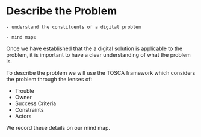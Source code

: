 # Describe the Problem
```{admonition} Students will:
- understand the constituents of a digital problem
```

```{admonition} Tools used: 
- mind maps
```
Once we have established that the a digital solution is applicable to the problem, it is important to have a clear understanding of what the problem is.

To describe the problem we will use the TOSCA framework which considers the problem through the lenses of:
- Trouble
- Owner
- Success Criteria
- Constraints
- Actors

We record these details on our mind map.